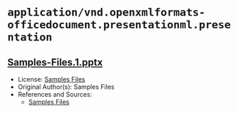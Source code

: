 # `application/vnd.openxmlformats-officedocument.presentationml.presentation`

## [Samples-Files.1.pptx](../files/Samples-Files.1.pptx)

- License: [Samples Files](./LICENSE.txt)
- Original Author(s): Samples Files
- References and Sources:
  - [Samples Files](https://samples-files.com/samples/Documents/pptx/sample2.pptx)
